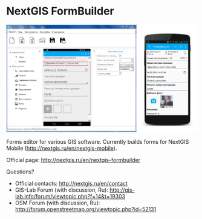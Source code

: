 NextGIS FormBuilder
===========

![Screenshot_1](/images/fb_kursk_all.png)

Forms editor for various GIS software. Currently builds forms for NextGIS Mobile (http://nextgis.ru/en/nextgis-mobile).

Official page: http://nextgis.ru/en/nextgis-formbuilder

Questions?

* Official contacts: http://nextgis.ru/en/contact
* GIS-Lab Forum (with discussion, Ru): http://gis-lab.info/forum/viewtopic.php?f=14&t=19303
* OSM Forum (with discussion, Ru): http://forum.openstreetmap.org/viewtopic.php?id=52131
